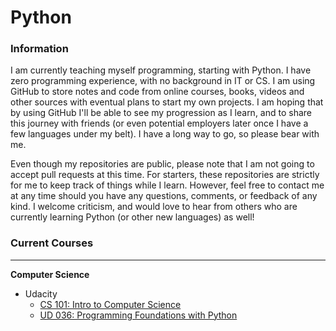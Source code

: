 # Python


### Information

I am currently teaching myself programming, starting with Python. I have zero
programming experience, with no background in IT or CS. I am using GitHub to store 
notes and code from online courses, books, videos and other sources with eventual 
plans to start my own projects. I am hoping that by using GitHub I'll be able to see 
my progression as I learn, and to share this journey with friends (or even potential
employers later once I have a few languages under my belt). I have a long way to go, 
so please bear with me. 

Even though my repositories are public, please note that I am not going to accept
pull requests at this time. For starters, these repositories are strictly for me
to keep track of things while I learn. However, feel free to contact me at any time 
should you have any questions, comments, or feedback of any kind. I welcome criticism, 
and would love to hear from others who are currently learning Python (or other new 
languages) as well!




### Current Courses

---

**Computer Science**

* Udacity
    * [CS 101: Intro to Computer Science](https://www.udacity.com/course/viewer#!/c-cs101)
    * [UD 036: Programming Foundations with Python](https://www.udacity.com/course/viewer#!/c-ud036)
